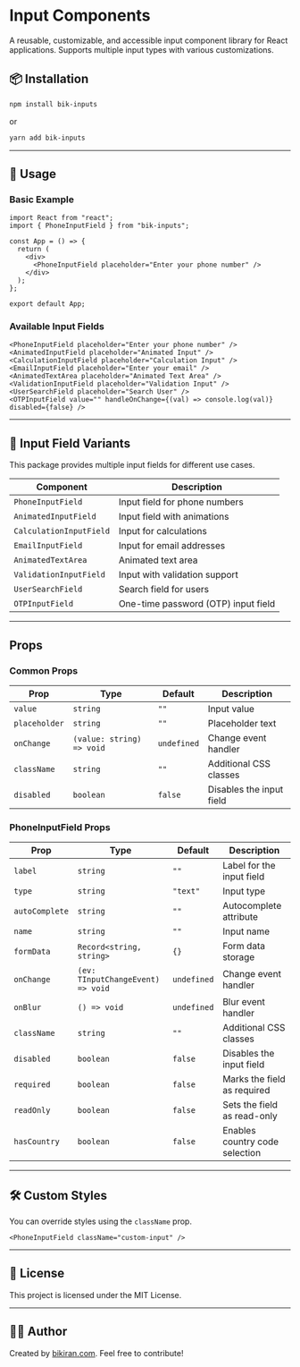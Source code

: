 # Input Components

A reusable, customizable, and accessible input component library for React applications. Supports multiple input types with various customizations.

## 📦 Installation

```sh
npm install bik-inputs
```

or

```sh
yarn add bik-inputs
```

---

## 🚀 Usage

### **Basic Example**

```tsx
import React from "react";
import { PhoneInputField } from "bik-inputs";

const App = () => {
  return (
    <div>
      <PhoneInputField placeholder="Enter your phone number" />
    </div>
  );
};

export default App;
```

### **Available Input Fields**

```tsx
<PhoneInputField placeholder="Enter your phone number" />
<AnimatedInputField placeholder="Animated Input" />
<CalculationInputField placeholder="Calculation Input" />
<EmailInputField placeholder="Enter your email" />
<AnimatedTextArea placeholder="Animated Text Area" />
<ValidationInputField placeholder="Validation Input" />
<UserSearchField placeholder="Search User" />
<OTPInputField value="" handleOnChange={(val) => console.log(val)} disabled={false} />
```

---

## 🎨 **Input Field Variants**

This package provides multiple input fields for different use cases.

| Component               | Description                         |
| ----------------------- | ----------------------------------- |
| `PhoneInputField`       | Input field for phone numbers       |
| `AnimatedInputField`    | Input field with animations         |
| `CalculationInputField` | Input for calculations              |
| `EmailInputField`       | Input for email addresses           |
| `AnimatedTextArea`      | Animated text area                  |
| `ValidationInputField`  | Input with validation support       |
| `UserSearchField`       | Search field for users              |
| `OTPInputField`         | One-time password (OTP) input field |

---

## Props

### **Common Props**

| Prop          | Type                      | Default     | Description              |
| ------------- | ------------------------- | ----------- | ------------------------ |
| `value`       | `string`                  | `""`        | Input value              |
| `placeholder` | `string`                  | `""`        | Placeholder text         |
| `onChange`    | `(value: string) => void` | `undefined` | Change event handler     |
| `className`   | `string`                  | `""`        | Additional CSS classes   |
| `disabled`    | `boolean`                 | `false`     | Disables the input field |

### **PhoneInputField Props**

| Prop           | Type                              | Default     | Description                    |
| -------------- | --------------------------------- | ----------- | ------------------------------ |
| `label`        | `string`                          | `""`        | Label for the input field      |
| `type`         | `string`                          | `"text"`    | Input type                     |
| `autoComplete` | `string`                          | `""`        | Autocomplete attribute         |
| `name`         | `string`                          | `""`        | Input name                     |
| `formData`     | `Record<string, string>`          | `{}`        | Form data storage              |
| `onChange`     | `(ev: TInputChangeEvent) => void` | `undefined` | Change event handler           |
| `onBlur`       | `() => void`                      | `undefined` | Blur event handler             |
| `className`    | `string`                          | `""`        | Additional CSS classes         |
| `disabled`     | `boolean`                         | `false`     | Disables the input field       |
| `required`     | `boolean`                         | `false`     | Marks the field as required    |
| `readOnly`     | `boolean`                         | `false`     | Sets the field as read-only    |
| `hasCountry`   | `boolean`                         | `false`     | Enables country code selection |

---

## 🛠 **Custom Styles**

You can override styles using the `className` prop.

```tsx
<PhoneInputField className="custom-input" />
```

---

## 🔗 **License**

This project is licensed under the MIT License.

---

## 👨‍💻 **Author**

Created by [bikiran.com](https://bikiran.com). Feel free to contribute!
